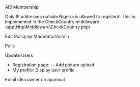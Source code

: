 AIS Membership

Only IP addresses outside Nigeria is allowed to registerd. 
This is implemented in the CheckCountry middleware (app\Http\Middleware\CheckCountry.php)

Edit Policy by Moderator/Admin

Polls

Update Users
- Registration page:
-- Add picture upload
- My profile: Display user profile

Email idea owner on approval
